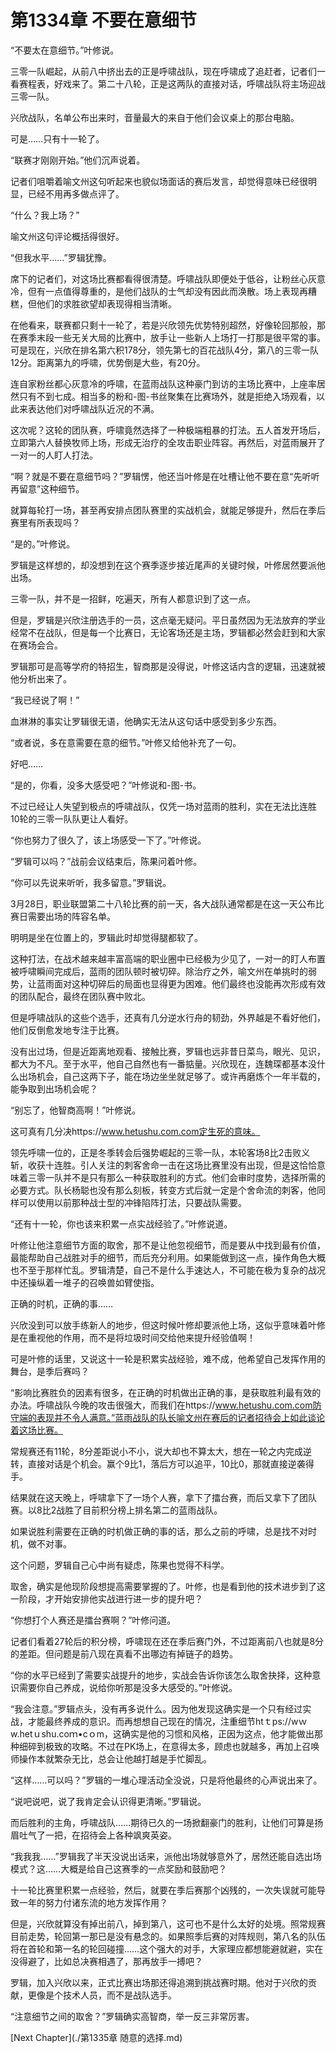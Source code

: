 # 第1334章 不要在意细节

“不要太在意细节。”叶修说。

三零一队崛起，从前八中挤出去的正是呼啸战队，现在呼啸成了追赶者，记者们一看赛程表，好戏来了。第二十八轮，正是这两队的直接对话，呼啸战队将主场迎战三零一队。

兴欣战队，名单公布出来时，音量最大的来自于他们会议桌上的那台电脑。

可是……只有十一轮了。

“联赛才刚刚开始。”他们沉声说着。

记者们咀嚼着喻文州这句听起来也貌似场面话的赛后发言，却觉得意味已经很明显，已经不用再多做点评了。

“什么？我上场？”

喻文州这句评论概括得很好。

“但我水平……”罗辑犹豫。

席下的记者们，对这场比赛都看得很清楚。呼啸战队即便处于低谷，让粉丝心灰意冷，但有一点值得尊重的，是他们战队的士气却没有因此而涣散。场上表现再糟糕，但他们的求胜欲望却表现得相当清晰。

在他看来，联赛都只剩十一轮了，若是兴欣领先优势特别超然，好像轮回那般，那在赛季末段一些无关大局的比赛中，放手让一些新人上场打一打那是很平常的事。可是现在，兴欣在排名第六积178分，领先第七的百花战队4分，第八的三零一队12分。距离第九的呼啸，优势倒是大些，有20分。

连自家粉丝都心灰意冷的呼啸，在蓝雨战队这种豪门到访的主场比赛中，上座率居然只有不到七成。相当多的粉和-图-书丝聚集在比赛场外，就是拒绝入场观看，以此来表达他们对呼啸战队近况的不满。

这次呢？这轮的团队赛，呼啸竟然选择了一种极端粗暴的打法。五人首发开场后，立即第六人替换牧师上场，形成无治疗的全攻击职业阵容。再然后，对蓝雨展开了一对一的人盯人打法。

“啊？就是不要在意细节吗？”罗辑愣，他还当叶修是在吐槽让他不要在意“先听听再留意”这种细节。

就算每轮打一场，甚至再安排点团队赛里的实战机会，就能足够提升，然后在季后赛里有所表现吗？

“是的。”叶修说。

罗辑是这样想的，却没想到在这个赛季逐步接近尾声的关键时候，叶修居然要派他出场。

三零一队，并不是一招鲜，吃遍天，所有人都意识到了这一点。

但是，罗辑是兴欣注册选手的一员，这点毫无疑问。平日虽然因为无法放弃的学业经常不在战队，但是每一个比赛日，无论客场还是主场，罗辑都必然会赶到和大家在赛场会合。

罗辑那可是高等学府的特招生，智商那是没得说，叶修这话内含的逻辑，迅速就被他分析出来了。

“我已经说了啊！”

血淋淋的事实让罗辑很无语，他确实无法从这句话中感受到多少东西。

“或者说，多在意需要在意的细节。”叶修又给他补充了一句。

好吧……

“是的，你看，没多大感受吧？”叶修说和-图-书。

不过已经让人失望到极点的呼啸战队，仅凭一场对蓝雨的胜利，实在无法比连胜10轮的三零一队队更让人看好。

“你也努力了很久了，该上场感受一下了。”叶修说。

“罗辑可以吗？”战前会议结束后，陈果问着叶修。

“你可以先说来听听，我多留意。”罗辑说。

3月28日，职业联盟第二十八轮比赛的前一天，各大战队通常都是在这一天公布比赛日需要出场的阵容名单。

明明是坐在位置上的，罗辑此时却觉得腿都软了。

这种打法，在战术越来越丰富高端的职业圈中已经极为少见了，一对一的盯人布置被呼啸瞬间完成后，蓝雨的团队顿时被切碎。除治疗之外，喻文州在单挑时的弱势，让蓝雨面对这种切碎后的局面也显得更为困难。他们最终也没能再次形成有效的团队配合，最终在团队赛中败北。

但是呼啸战队的这些个选手，还真有几分逆水行舟的韧劲，外界越是不看好他们，他们反倒愈发地专注于比赛。

没有出过场，但是近距离地观看、接触比赛，罗辑也远非昔日菜鸟，眼光、见识，都大为不凡。至于水平，他自己自然也有一番掂量。兴欣现在，连魏琛都基本没什么出场机会，自己这两下子，能在场边坐坐就足够了。或许再磨炼个一年半载的，能争取到出场机会呢？

“别忘了，他智商高啊！”叶修说。

这可真有几分决https://www.hetushu.com.com定生死的意味。

领先呼啸一位的，正是冬季转会后强势崛起的三零一队，本轮客场8比2击败义斩，收获十连胜。引人关注的刺客舍命一击在这场比赛里没有出现，但是这恰恰意味着三零一队并不是只有那么一种获取胜利的方式。他们会审时度势，选择所需的必要方式。队长杨聪也没有那么刻板，转变方式后就一定是个舍命流的刺客，他同样可以使用以前那种战士型的冲锋陷阵打法，只要战队需要。

“还有十一轮，你也该来积累一点实战经验了。”叶修说道。

叶修让他注意细节方面的取舍，那不是让他忽视细节，而是要从中找到最有价值，最能帮助自己战胜对手的细节，而后充分利用。如果能做到这一点，操作角色大概也不至于那样忙乱。罗辑清楚，自己不是什么手速达人，不可能在极为复杂的战况中还操纵着一堆子的召唤兽如臂使指。

正确的时机，正确的事……

兴欣没到可以放手练新人的地步，但这时候叶修却要派他上场，这似乎意味着叶修是在重视他的作用，而不是将垃圾时间交给他来提升经验值啊！

可是叶修的话里，又说这十一轮是积累实战经验，难不成，他希望自己发挥作用的舞台，是季后赛吗？

“影响比赛胜负的因素有很多，在正确的时机做出正确的事，是获取胜利最有效的办法。呼啸战队今晚的攻击很强大，而我们在https://www.hetushu.com.com防守端的表现并不令人满意。”蓝雨战队的队长喻文州在赛后的记者招待会上如此谈论着这场比赛。

常规赛还有11轮，8分差距说小不小，说大却也不算太大，想在一轮之内完成逆转，直接对话是个机会。赢个9比1，落后方可以追平，10比0，那就直接逆袭得手。

结果就在这天晚上，呼啸拿下了一场个人赛，拿下了擂台赛，而后又拿下了团队赛。以8比2战胜了目前积分榜上排名第二的蓝雨战队。

如果说胜利需要在正确的时机做正确的事的话，那么之前的呼啸，总是找不对时机，做不对事。

这个问题，罗辑自己心中尚有疑虑，陈果也觉得不科学。

取舍，确实是他现阶段想提高需要掌握的了。叶修，也是看到他的技术进步到了这一阶段，才开始安排他实战进行进一步的提升吧？

“你想打个人赛还是擂台赛啊？”叶修问道。

记者们看着27轮后的积分榜，呼啸现在还在季后赛门外，不过距离前八也就是8分的差距。但问题是前八现在真看不出哪边有掉链子的趋势。

“你的水平已经到了需要实战提升的地步，实战会告诉你该怎么取舍抉择，这种意识需要你自己养成，说给你听那是没多大感受的。”叶修说。

“我会注意。”罗辑点头，没有再多说什么。因为他发现这确实是一个只有经过实战，才能最终养成的意识。而再想想自己现在的情况，注重细节htｔps://wｗw.hetｕshu.coｍ•cｏm，这确实是他的习惯和风格，正因为这点，他才能做出那种细碎到极致的攻略。不过在PK场上，在意得太多，顾虑也就越多，再加上召唤师操作本就繁杂无比，总会让他越打越是手忙脚乱。

“这样……可以吗？”罗辑的一堆心理活动全没说，只是将他最终的心声说出来了。

“说吧说吧，说了我肯定会认识得更清晰。”罗辑说。

而后胜利的主角，呼啸战队……期待已久的一场掀翻豪门的胜利，让他们可算是扬眉吐气了一把，在招待会上各种飒爽英姿。

“我我我……”罗辑我了半天没说出话来，派他出场就够意外了，居然还能自选出场模式？这……大概是给自己这赛季的一点奖励和鼓励吧？

十一轮比赛里积累一点经验，然后，就要在季后赛那个凶残的，一次失误就可能导致一年的努力付诸东流的地方发挥作用？

但是，兴欣就算没有掉出前八，掉到第八，这可也不是什么太好的处境。照常规赛目前走势，轮回第一那已是没有悬念的。如果照季后赛的对阵规则，第八名的队伍将在首轮和第一名的轮回碰撞……这个强大的对手，大家理应都想能避就避，实在没得避了，比如总决赛相遇了，那再放手一搏吧？

罗辑，加入兴欣以来，正式比赛出场那还得追溯到挑战赛时期。他对于兴欣的贡献，更像是个技术人员，而不是战队选手。

“注意细节之间的取舍？”罗辑确实高智商，举一反三非常厉害。



[Next Chapter](./第1335章 随意的选择.md)